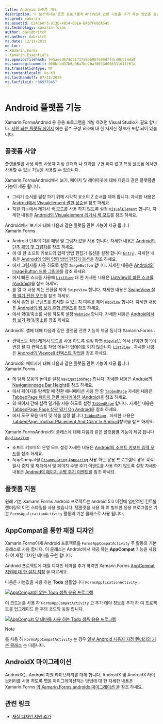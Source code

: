 ```yaml
---
title: Android 플랫폼 기능
description: 이 문서에서는 응용 프로그램에 Android 관련 기능을 추가 하는 방법을 설명 Xamarin.Forms 합니다.
ms.prod: xamarin
ms.assetid: E24168F3-0138-4814-86EA-B467F6B8A545
ms.technology: xamarin-forms
author: davidbritch
ms.author: dabritch
ms.date: 12/11/2019
no-loc:
- Xamarin.Forms
- Xamarin.Essentials
ms.openlocfilehash: 9e5aeedb7dd51717a9bb987e90dffdcd9b514da0
ms.sourcegitcommit: 008bcbd37b6c96a7be2baf0633d066931d41f61a
ms.translationtype: MT
ms.contentlocale: ko-KR
ms.lasthandoff: 07/22/2020
ms.locfileid: "86937945"
---
```

# <a name="android-platform-features"></a>Android 플랫폼 기능

Xamarin.FormsAndroid 용 응용 프로그램을 개발 하려면 Visual Studio가 필요 합니다. [지원 되는 플랫폼 페이지](~/get-started/supported-platforms.md) 에는 필수 구성 요소에 대 한 자세한 정보가 포함 되어 있습니다.

## <a name="platform-specifics"></a>플랫폼 사양

플랫폼별를 사용 하면 사용자 지정 렌더러 나 효과를 구현 하지 않고 특정 플랫폼 에서만 사용할 수 있는 기능을 사용할 수 있습니다.

Xamarin.FormsAndroid에서 보기, 페이지 및 레이아웃에 대해 다음과 같은 플랫폼별 기능이 제공 됩니다.

- 그리기 순서를 결정 하기 위해 시각적 요소의 Z 순서를 제어 합니다. 자세한 내용은 [Android에서 Visualelement 권한 상승](visualelement-elevation.md)을 참조 하세요.
- 지원 되는에서 레거시 색 모드를 사용 하지 않도록 설정 [`VisualElement`](xref:Xamarin.Forms.VisualElement) 합니다. 자세한 내용은 [Android의 Visualelement 레거시 색 모드](legacy-color-mode.md)를 참조 하세요.

Android에서 보기에 대해 다음과 같은 플랫폼 관련 기능이 제공 됩니다 Xamarin.Forms .

- Android 단추의 기본 패딩 및 그림자 값을 사용 합니다. 자세한 내용은 [Android의 단추 패딩 및 그림자](button-padding-shadow.md)를 참조 하세요.
- 에 대 한 소프트 키보드의 입력 방법 편집기 옵션을 설정 합니다 [`Entry`](xref:Xamarin.Forms.Entry) . 자세한 내용은 [Android의 입력 입력 방법 편집기 옵션](entry-ime-options.md)을 참조 하세요.
- 에서 그림자를 사용 하도록 설정 `ImageButton` 합니다. 자세한 내용은 [Android의 ImageButton 드롭 그림자](imagebutton-drop-shadow.md)를 참조 하세요.
- 에서 빠른 스크롤 사용에 [`ListView`](xref:Xamarin.Forms.ListView) 대 한 자세한 내용은 [ListView의 빠른 스크롤 (Android](listview-fast-scrolling.md))을 참조 하세요.
- 를 열 때 사용 되는 전환을 제어 `SwipeView` 합니다. 자세한 내용은 [SwipeView 살짝 밀기 전환 모드](swipeview-swipetransitionmode.md)를 참조 하세요.
- 에서 혼합 된 콘텐츠를 표시할 수 있는지 여부를 제어 [`WebView`](xref:Xamarin.Forms.WebView) 합니다. 자세한 내용은 [Android의 웹 보기 혼합 콘텐츠](webview-mixed-content.md)를 참조 하세요.
- 에서 확대/축소를 사용 하도록 설정 [`WebView`](xref:Xamarin.Forms.WebView) 합니다. 자세한 내용은 [Android에서 웹 보기 확대/축소](webview-zoom-controls.md)를 참조 하세요.

Android의 셀에 대해 다음과 같은 플랫폼 관련 기능이 제공 됩니다 Xamarin.Forms .

- 컨텍스트 작업 레거시 모드를 사용 하도록 설정 하면 [`ViewCell`](xref:Xamarin.Forms.ViewCell) 에서 선택한 항목이 변경 될 때 컨텍스트 작업 메뉴가 업데이트 되지 않습니다 [`ListView`](xref:Xamarin.Forms.ListView) . 자세한 내용은 [Android의 Viewcell 컨텍스트 작업](viewcell-context-actions.md)을 참조 하세요.

Android의 페이지에 대해 다음과 같은 플랫폼 관련 기능이 제공 됩니다 Xamarin.Forms .

- 에 탐색 모음의 높이를 설정 [`NavigationPage`](xref:Xamarin.Forms.NavigationPage) 합니다. 자세한 내용은 [Android의 Navigationpage Bar Height](navigationpage-bar-height.md)를 참조 하세요.
- 에서 페이지를 탐색할 때 전환 애니메이션 사용 안 함 [`TabbedPage`](xref:Xamarin.Forms.TabbedPage) 자세한 내용은 [TabbedPage 페이지 전환 애니메이션 (Android](tabbedpage-transition-animations.md))을 참조 하세요.
- 의 페이지 간에 살짝 밀기를 사용 하도록 설정 [`TabbedPage`](xref:Xamarin.Forms.TabbedPage) 합니다. 자세한 내용은 [TabbedPage Page 살짝 밀기 On Android](tabbedpage-page-swiping.md)을 참조 하세요.
- 에서 도구 모음 배치 및 색을 설정 합니다 [`TabbedPage`](xref:Xamarin.Forms.TabbedPage) . 자세한 내용은 [TabbedPage Toolbar Placement And Color In Android](tabbedpage-toolbar-placement-color.md)항목을 참조 하세요.

Xamarin.FormsAndroid의 클래스에 대해 다음과 같은 플랫폼별 기능이 제공 됩니다 [`Application`](xref:Xamarin.Forms.Application) .

- 소프트 키보드의 운영 모드 설정 자세한 내용은 [Android의 소프트 키보드 입력 모드](soft-keyboard-input-mode.md)를 참조 하세요.
- AppCompat을 [`Disappearing`](xref:Xamarin.Forms.Page.Appearing) [`Appearing`](xref:Xamarin.Forms.Page.Appearing) 사용 하는 응용 프로그램의 경우 각각 일시 중지 및 재개에서 및 페이지 수명 주기 이벤트를 사용 하지 않도록 설정 자세한 내용은 [Android의 페이지 수명 주기 이벤트](page-lifecycle-events.md)를 참조 하세요.

## <a name="platform-support"></a>플랫폼 지원

원래 기본 Xamarin.Forms android 프로젝트는 android 5.0 이전에 일반적인 컨트롤 렌더링의 이전 스타일을 사용 했습니다. 템플릿을 사용 하 여 빌드한 응용 프로그램은 기본 `FormsApplicationActivity` 활동의 기본 클래스로 사용 됩니다.

## <a name="material-design-via-appcompat"></a>AppCompat을 통한 재질 디자인

Xamarin.Forms이제 Android 프로젝트를 `FormsAppCompatActivity` 주 활동의 기본 클래스로 사용 합니다. 이 클래스는 Android에서 제공 하는 **AppCompat** 기능을 사용 하 여 재질 디자인 테마를 구현 합니다.

Android 프로젝트에 재질 디자인 테마를 추가 하려면 Xamarin.Forms [AppCompat 지원에 대 한 설치 지침](appcompat-material-design.md) 을 따르세요.

다음은 기본값을 사용 하는 **Todo** 샘플입니다 `FormsApplicationActivity` .

[![AppCompat이 없는 Todo 샘플 응용 프로그램](images/before-appcompat-sml.png)](images/before-appcompat.png#lightbox "AppCompat이 없는 Todo 샘플 응용 프로그램")

이 코드는를 사용 하 `FormsAppCompatActivity` 고 추가 테마 정보를 추가 하 여 프로젝트를 업그레이드 한 후의 코드와 동일 합니다.

[![AppCompat 및 테마를 사용 하는 Todo 샘플 응용 프로그램](images/post-appcompat-sml.png)](images/post-appcompat.png#lightbox "AppCompat 및 테마를 사용 하는 Todo 샘플 응용 프로그램")

> [!NOTE]
> 를 사용 하 `FormsAppCompatActivity` 는 경우 [일부 Android 사용자 지정 렌더러의 기본 클래스](~/xamarin-forms/app-fundamentals/custom-renderer/renderers.md) 는 다릅니다.

## <a name="androidx-migration"></a>AndroidX 마이그레이션

AndroidX는 Android 지원 라이브러리를 대체 합니다. AndroidX 및 AndroidX 라이브러리를 사용 하도록 앱을 마이그레이션하는 방법에 대 한 자세한 내용은 Xamarin.Forms [의 Xamarin.Forms androidx 마이그레이션 ](~/xamarin-forms/platform/android/androidx-migration.md)을 참조 하세요.

## <a name="related-links"></a>관련 링크

- [재질 디자인 지원 추가](appcompat-material-design.md)
